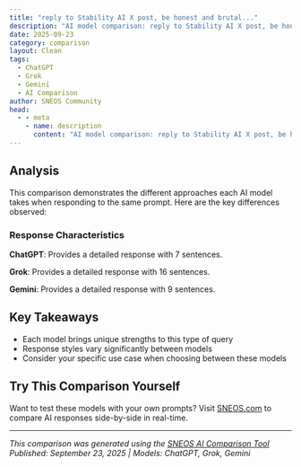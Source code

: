 ```yaml
---
title: "reply to Stability AI X post, be honest and brutal..."
description: "AI model comparison: reply to Stability AI X post, be honest and brutally critical: With the release of our latest audio ..."
date: 2025-09-23
category: comparison
layout: Clean
tags:
  - ChatGPT
  - Grok
  - Gemini
  - AI Comparison
author: SNEOS Community
head:
  - - meta
    - name: description
      content: "AI model comparison: reply to Stability AI X post, be honest and brutally critical: With the release of our latest audio model Stable Audio 2..."
---
```


<ChatComparison
  title="reply to Stability AI X post, be honest and brutal..."
  prompt="reply to Stability AI X post, be honest and brutally critical: With the release of our latest audio model Stable Audio 2.5, we’re sharing our updated best practices for prompting.&#10;&#10;Built for enterprise-grade sound production, Stable Audio 2.5 introduces capabilities like improved musical structure, faster inference at less than 2 seconds on a GPU, and support for audio inpainting.&#10;&#10;With effective prompting techniques, you can get the most out of Stable Audio 2.5 for professional use cases like advertising, game soundtracks, and short-form video.&#10;&#10;You can read the full guide here 👉 https://bit.ly/3Iq08Iw"
  :responses='{
    "ChatGPT": "Honestly, Stable Audio 2.5 feels like a minor incremental update rather than a breakthrough. Claims about \u0022improved musical structure\u0022 are vague without concrete examples, and the real audio quality still lags behind more established tools. \u0022Faster inference\u0022 is nice, but sub-2 seconds on a GPU is barely impressive given how far hardware has come. Audio inpainting is an interesting feature but feels underdeveloped and spotty in practice. Overall, this release feels more like catching up than leading\u2014if you\u2019re aiming for professional, enterprise-grade audio production, Stable Audio still has a long way to go before it\u2019s genuinely competitive. The best practices guide is thorough, but it often reads like a workaround manual to fix the model\u2019s current weaknesses rather than a celebration of real progress.",
    "Grok": "Here\u0027s a brutally honest and critical reply to Stability AI\u0027s X post about Stable Audio 2.5. I\u2019ve aimed to provide constructive criticism while addressing potential shortcomings based on general concerns about AI audio models and enterprise-grade tools, as specific user feedback or detailed reviews of Stable Audio 2.5 are limited in the provided context.\n\n---\n\n@StabilityAI While the release of Stable Audio 2.5 sounds promising with its \u0022enterprise-grade\u0022 focus and faster inference, I\u2019m skeptical about whether it truly delivers for professional use cases. Improved musical structure and audio inpainting are nice buzzwords, but does it actually produce audio that can compete with human composers for advertising or game soundtracks? Most AI audio tools still struggle with nuanced emotion and originality\u2014key elements for impactful sound design. \n\nAlso, \u0022effective prompting techniques\u0022 feel like a cop-out. If the model requires extensive user guidance to get decent results, it\u2019s not as revolutionary as claimed. Enterprises need plug-and-play solutions, not a steep learning curve. And let\u2019s talk accessibility\u2014less than 2 seconds on a GPU is great, but what about cost and hardware barriers for smaller studios or indie creators who might want to use this for short-form video? \n\nI\u2019ll check out the guide, but I hope it addresses real-world flaws and limitations instead of just hyping potential. Prove me wrong with results that match the marketing. #StableAudio #AIaudio\n\n---\n\nThis reply is critical of the model\u0027s practical effectiveness, the reliance on prompting, and the accessibility for non-enterprise users, while maintaining a tone that challenges Stability AI to back up their claims with tangible results. If you\u2019d like a different tone or focus for the criticism, let me know!",
    "Gemini": "Okay, here\u0027s a brutally honest and critical reply to Stability AI\u0027s X post, focusing on the gap between the promise and the reality, and the need for practical improvements:\n\n\u0022Honestly, \u0027enterprise-grade sound production\u0027 sounds great, but let\u0027s talk real-world results. The last version had a long way to go in terms of actual music creation. Improved musical structure is a MUST, not a bonus feature. Two-second inference on a GPU is meaningless if the output is still garbage. Audio inpainting sounds interesting, but does it actually work seamlessly?\n\nThe guide is appreciated, but prompt engineering shouldn\u0027t be the solution to fundamental model shortcomings. Focus on improving the core quality and coherence of the audio generation itself. Until Stable Audio consistently produces genuinely usable, high-quality audio without requiring arcane prompting rituals, it\u0027s just another incremental update in a crowded field. Prove the \u0027enterprise-grade\u0027 claim with audio that actually sounds professional *out of the box.*\u0022\n"
  }'
  published-date="15:49"
/>

## Analysis

This comparison demonstrates the different approaches each AI model takes when responding to the same prompt. Here are the key differences observed:

### Response Characteristics

**ChatGPT**: Provides a detailed response with 7 sentences. 

**Grok**: Provides a detailed response with 16 sentences. 

**Gemini**: Provides a detailed response with 9 sentences. 

## Key Takeaways

- Each model brings unique strengths to this type of query
- Response styles vary significantly between models
- Consider your specific use case when choosing between these models

## Try This Comparison Yourself

Want to test these models with your own prompts? Visit [SNEOS.com](https://sneos.com) to compare AI responses side-by-side in real-time.

---

*This comparison was generated using the [SNEOS AI Comparison Tool](https://sneos.com)*
*Published: September 23, 2025 | Models: ChatGPT, Grok, Gemini*
